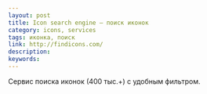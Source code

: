 ```yaml
---
layout: post
title: Icon search engine — поиск иконок
category: icons, services
tags: иконка, поиск
link: http://findicons.com/
description:
keywords:
---
```


<p>Сервис поиска иконок (400 тыс.+) с удобным фильтром.</p>
